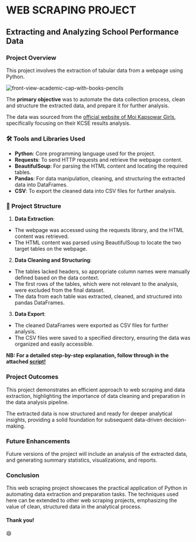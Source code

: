 # WEB SCRAPING PROJECT
## Extracting and Analyzing School Performance Data
### Project Overview
This project involves the extraction of tabular data from a webpage using Python.

![front-view-academic-cap-with-books-pencils](https://github.com/user-attachments/assets/03a8476b-545c-4064-9b98-4ab92e75e1f3)

The **primary objective** was to automate the data collection process, clean and structure the extracted data, and prepare it for further analysis.

The data was sourced from the [official website of Moi Kapsowar Girls](https://moikapsowargirls.sc.ke/kcse-results-analysis/), specifically focusing on their KCSE results analysis.

### 🛠️ Tools and Libraries Used
- **Python**: Core programming language used for the project.
- **Requests**: To send HTTP requests and retrieve the webpage content.
- **BeautifulSoup**: For parsing the HTML content and locating the required tables.
- **Pandas**: For data manipulation, cleaning, and structuring the extracted data into DataFrames.
- **CSV**: To export the cleaned data into CSV files for further analysis.

### 📑 Project Structure
1. **Data Extraction**:
- The webpage was accessed using the requests library, and the HTML content was retrieved.
- The HTML content was parsed using BeautifulSoup to locate the two target tables on the webpage.

2. **Data Cleaning and Structuring**:
- The tables lacked headers, so appropriate column names were manually defined based on the data context.
- The first rows of the tables, which were not relevant to the analysis, were excluded from the final dataset.
- The data from each table was extracted, cleaned, and structured into pandas DataFrames.

3. **Data Export**:
- The cleaned DataFrames were exported as CSV files for further analysis.
- The CSV files were saved to a specified directory, ensuring the data was organized and easily accessible.

**NB: For a detailed step-by-step explanation, follow through in the attached [script!](http://localhost:8888/notebooks/Web%20Scrapping%20Project.ipynb)**

### Project Outcomes
This project demonstrates an efficient approach to web scraping and data extraction, highlighting the importance of data cleaning and preparation in the data analysis pipeline.

The extracted data is now structured and ready for deeper analytical insights, providing a solid foundation for subsequent data-driven decision-making.

### Future Enhancements
Future versions of the project will include an analysis of the extracted data, and generating summary statistics, visualizations, and reports.

### Conclusion
This web scraping project showcases the practical application of Python in automating data extraction and preparation tasks.
The techniques used here can be extended to other web scraping projects, emphasizing the value of clean, structured data in the analytical process.

#### Thank you!

😄
